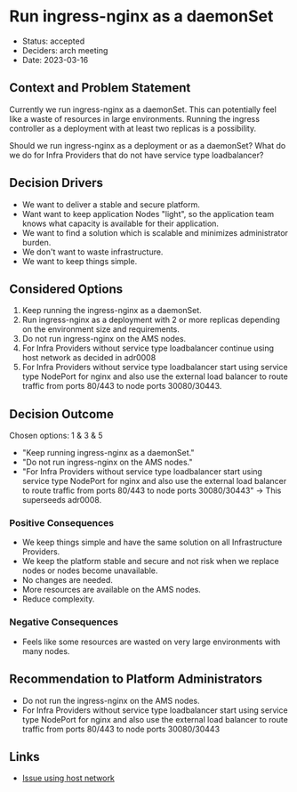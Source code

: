 # Run ingress-nginx as a daemonSet

* Status: accepted
* Deciders: arch meeting
* Date: 2023-03-16

## Context and Problem Statement

Currently we run ingress-nginx as a daemonSet.
This can potentially feel like a waste of resources in large environments.
Running the ingress controller as a deployment with at least two replicas is a possibility.

Should we run ingress-nginx as a deployment or as a daemonSet?
What do we do for Infra Providers that do not have service type loadbalancer?

## Decision Drivers

* We want to deliver a stable and secure platform.
* Want want to keep application Nodes "light", so the application team knows what capacity is available for their application.
* We want to find a solution which is scalable and minimizes administrator burden.
* We don't want to waste infrastructure.
* We want to keep things simple.

## Considered Options

1. Keep running the ingress-nginx as a daemonSet.
1. Run ingress-nginx as a deployment with 2 or more replicas depending on the environment size and requirements.
1. Do not run ingress-nginx on the AMS nodes.
1. For Infra Providers without service type loadbalancer continue using host network as decided in adr0008
1. For Infra Providers without service type loadbalancer start using service type NodePort for nginx and also use the external load balancer to route traffic from ports 80/443 to node ports 30080/30443.

## Decision Outcome

Chosen options: 1 & 3 & 5
* "Keep running ingress-nginx as a daemonSet."
* "Do not run ingress-nginx on the AMS nodes."
* "For Infra Providers without service type loadbalancer start using service type NodePort for nginx and also use the external load balancer to route traffic from ports 80/443 to node ports 30080/30443" -> This superseeds adr0008.

### Positive Consequences

* We keep things simple and have the same solution on all Infrastructure Providers.
* We keep the platform stable and secure and not risk when we replace nodes or nodes become unavailable.
* No changes are needed.
* More resources are available on the AMS nodes.
* Reduce complexity.

### Negative Consequences

* Feels like some resources are wasted on very large environments with many nodes.

## Recommendation to Platform Administrators

- Do not run the ingress-nginx on the AMS nodes.
- For Infra Providers without service type loadbalancer start using service type NodePort for nginx and also use the external load balancer to route traffic from ports 80/443 to node ports 30080/30443

## Links

* [Issue using host network](https://github.com/kubernetes-sigs/kubespray/blob/master/contrib/terraform/exoscale/modules/kubernetes-cluster/templates/cloud-init.tmpl#L34-L44)

